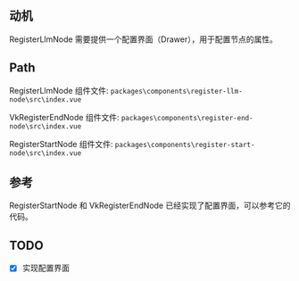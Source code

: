 ## 动机

RegisterLlmNode 需要提供一个配置界面（Drawer），用于配置节点的属性。

## Path

RegisterLlmNode 组件文件: `packages\components\register-llm-node\src\index.vue`

VkRegisterEndNode 组件文件: `packages\components\register-end-node\src\index.vue`

RegisterStartNode 组件文件: `packages\components\register-start-node\src\index.vue`

## 参考

RegisterStartNode 和 VkRegisterEndNode 已经实现了配置界面，可以参考它的代码。

## TODO

- [x] 实现配置界面
